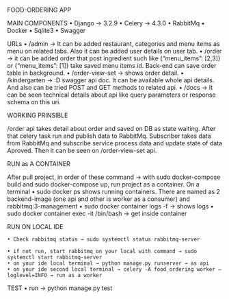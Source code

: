 FOOD-ORDERING APP

MAIN COMPONENTS
    • Django → 3.2.9
    • Celery → 4.3.0
    • RabbitMq
    • Docker
    • Sqlite3
    • Swagger

URLs
    • /admin →  It can be added restaurant, categories and menu items as menu on related tabs. Also it can be added user details on user tab.
    • /order → it can be added order that post ingredient such like {“menu_items”: [2,3]} or {“menu_items”: [1]} take saved menu items id. Back-end can save order table in background.
    • /order-view-set → shows order detail.
    • /kindergarten → :D swagger api doc. It can be available whole api details. And also can be tried POST and GET methods to related api. 
    • /docs → It can be seen technical details about api like query parameters or response schema on this uri. 

WORKING PRINSIBLE

/order api takes detail about order and saved on DB as state waiting. After that celery task run and publish data to RabbitMq. Subscriber takes data from RabbitMq and subscribe service process data and update state of data Aproved. Then it can be seen on /order-view-set api.

RUN as A CONTAINER

After pull project, in order of these command → with sudo docker-compose build and sudo docker-compose up, run project as a container. 
On a terminal 
    • sudo docker ps shows running containers. There are named as 2 backend-image (one api and other is worker as a consumer) and rabbitmq:3-management 
    • sudo docker container logs -f <container id>  → shows logs
    • sudo docker container exec -it <container-id> /bin/bash → get inside container

RUN ON LOCAL IDE

    • Check rabbitmq status → sudo systemctl status rabbitmq-server

    • if not run, start rabbitmq on your local with command → sudo systemctl start rabbitmq-server
    • on your ide local terminal → python manage.py runserver → as api
    • on your ide second local terminal → celery -A food_ordering worker –loglevel=INFO → run as a worker
TEST
    • run → python manage.py test
      

